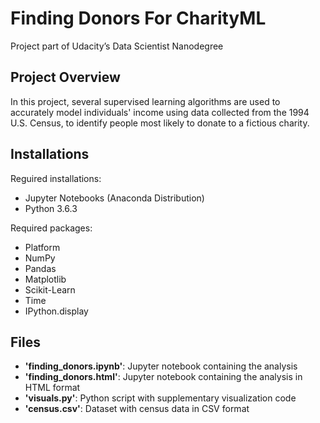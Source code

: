 # Finding Donors For CharityML
Project part of Udacity’s Data Scientist Nanodegree

## Project Overview
In this project, several supervised learning algorithms are used to accurately model individuals' income using data collected from the 1994 U.S. Census, to identify people most likely to donate to a fictious charity.

## Installations
Reguired installations:
- Jupyter Notebooks (Anaconda Distribution)
- Python 3.6.3

Required packages:
- Platform
- NumPy
- Pandas
- Matplotlib
- Scikit-Learn
- Time
- IPython.display

## Files
- **'finding_donors.ipynb'**: Jupyter notebook containing the analysis
- **'finding_donors.html'**: Jupyter notebook containing the analysis in HTML format
- **'visuals.py'**: Python script with supplementary visualization code
- **'census.csv'**: Dataset with census data in CSV format
